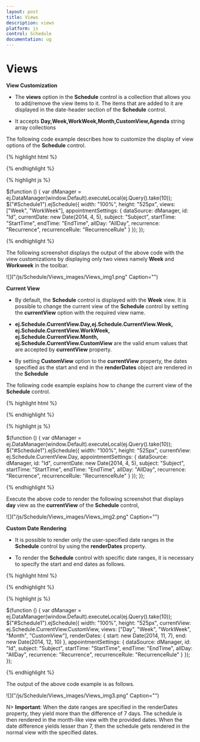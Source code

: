 ```yaml
---
layout: post
title: Views
description: views
platform: js
control: Schedule
documentation: ug
---
```


# Views

**View Customization**

* The **views** option in the **Schedule** control is a collection that allows you to add/remove the view items to it. The items that are added to it are displayed in the date-header section of the **Schedule** control.

* It accepts **Day,Week,WorkWeek,Month,CustomView,Agenda** string array collections

The following code example describes how to customize the display of view options of the **Schedule** control.

{% highlight html %}

<div id="Schedule1"> </div>

{% endhighlight %}

{% highlight js %}

 $(function () {
        var dManager = ej.DataManager(window.Default).executeLocal(ej.Query().take(10));
        $("#Schedule1").ejSchedule({
            width: "100%",
            height: "525px",
            views: ["Week", "WorkWeek"],
            appointmentSettings: {
                dataSource: dManager,
                id: "Id",
                currentDate: new Date(2014, 4, 5),
                subject: "Subject",
                startTime: "StartTime",
                endTime: "EndTime",
                allDay: "AllDay",
                recurrence: "Recurrence",
                recurrenceRule: "RecurrenceRule"
            }
        });
    });



{% endhighlight %}



The following screenshot displays the output of the above code with the view customizations by displaying only two views namely **Week** and **Workweek** in the toolbar.

![]("/js/Schedule/Views_images/Views_img1.png" Caption="")


**Current View**

* By default, the **Schedule** control is displayed with the **Week** view. It is possible to change the current view of the **Schedule** control by setting the **currentView** option with the required view name. 

* **ej.Schedule.CurrentView.Day,ej.Schedule.CurrentView.Week, ej.Schedule.CurrentView.WorkWeek, ej.Schedule.CurrentView.Month, ej.Schedule.CurrentView.CustomView** are the valid enum values that are accepted by **currentView** property. 

* By setting **CustomView** option to the **currentView** property, the dates specified as the start and end in the **renderDates** object are rendered in the **Schedule**

The following code example explains how to change the current view of the **Schedule** control.

{% highlight html %}

<div id="Schedule1"> </div>

{% endhighlight %}

{% highlight js %}

 $(function () {
        var dManager = ej.DataManager(window.Default).executeLocal(ej.Query().take(10));
        $("#Schedule1").ejSchedule({
            width: "100%",
            height: "525px",
            currentView: ej.Schedule.CurrentView.Day,
            appointmentSettings: {
                dataSource: dManager,
                id: "Id",
                currentDate: new Date(2014, 4, 5),
                subject: "Subject",
                startTime: "StartTime",
                endTime: "EndTime",
                allDay: "AllDay",
                recurrence: "Recurrence",
                recurrenceRule: "RecurrenceRule"
            }
        });
    });



{% endhighlight %}


Execute the above code to render the following screenshot that displays **day** view as the **currentView** of the **Schedule** control,

![]("/js/Schedule/Views_images/Views_img2.png" Caption="")

**Custom Date Rendering**

* It is possible to render only the user-specified date ranges in the **Schedule** control by using the **renderDates** property. 

* To render the **Schedule** control with specific date ranges, it is necessary to specify the start and end dates as follows.

{% highlight html %}

<div id="Schedule1"> </div>

{% endhighlight %}

{% highlight js %}

  $(function () {
        var dManager = ej.DataManager(window.Default).executeLocal(ej.Query().take(10));
        $("#Schedule1").ejSchedule({
            width: "100%",
            height: "525px",
            currentView: ej.Schedule.CurrentView.CustomView,
            views: ["Day", "Week", "WorkWeek", "Month", "CustomView"],
            renderDates: {
                start: new Date(2014, 11, 7),
                end: new Date(2014, 12, 10)
            },
            appointmentSettings: {
                dataSource: dManager,
                id: "Id",
                subject: "Subject",
                startTime: "StartTime",
                endTime: "EndTime",
                allDay: "AllDay",
                recurrence: "Recurrence",
                recurrenceRule: "RecurrenceRule"
            }
        });
    });


{% endhighlight %}



The output of the above code example is as follows.

![]("/js/Schedule/Views_images/Views_img3.png" Caption="")


N> **Important**: When the date ranges are specified in the renderDates property, they yield more than the difference of 7 days. The schedule is then rendered in the month-like view with the provided dates. When the date difference yields lesser than 7, then the schedule gets rendered in the normal view with the specified dates.

